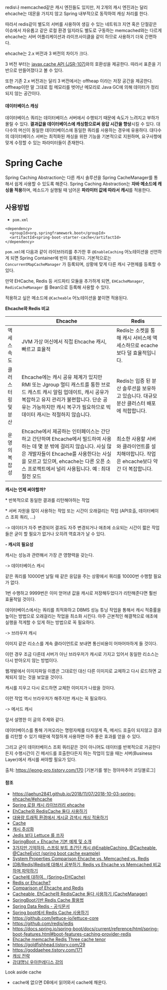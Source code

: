 

redis나 memcached같은 캐시 엔진들도 있지만, 저 2개의 캐시 엔진과는 달리 ehcache는 데몬을 가지지 않고 Spring 내부적으로 동작하여 캐싱 처리를 한다.



따라서 redis같이 별도의 서버를 사용하여 생길 수 있는 네트워크 지연 혹은 단절같은 이슈에서 자유롭고 같은 로컬 환경 일지라도 별도로 구동하는 memcached와는 다르게 ehcache는 서버 어플리케이션과 라이프사이클을 같이 하므로 사용하기 더욱 간편하다.



ehcache는 2.x 버전과 3 버전의 차이가 크다.

3 버전 부터는 [javax.cache API (JSR-107)](https://www.jcp.org/en/jsr/detail?id=107)와의 호환성을 제공한다. 따라서 표준을 기반으로 만들어졌다고 볼 수 있다.

또한 기존 2.x 버전과는 달리 3 버전에서는 offheap 이라는 저장 공간을 제공한다. offheap이란 말 그대로 힙 메모리를 벗어난 메모리로 Java GC에 의해 데이터가 정리되지 않는 공간이다.



#### 데이터베이스 캐싱

데이터베이스 쿼리는 데이터베이스 서버에서 수행되기 때문에 속도가 느려지고 부하가 몰릴 수 있다. **결과값을 데이터베이스에 캐싱함으로써 응답 시간을 향상**시킬 수 있다. 대다수의 머신이 동일한 데이터베이스에 동일한 쿼리를 사용하는 경우에 유용하다. 대다수의 데이터베이스 서버는 최적화된 캐싱을 위한 기능을 기본적으로 지원하며, 요구사항에 맞게 수정할 수 있는 파라미터들이 존재한다.



# Spring Cache

Spring Caching Abstraction는 다른 캐시 솔루션을 Spring CacheManager를 통해서 쉽게 사용할 수 있도록 해준다. Spring Caching Abstraction는 **자바 메소드에 캐싱을 적용**하며, 메소드가 실행될 때 넘어온 **파라미터 값에 따라서 캐시**를 적용한다.

## 사용방법

- `pom.xml`



```
<dependency>
  <groupId>org.springframework.boot</groupId>
  <artifactId>spring-boot-starter-cache</artifactId>
</dependency>
```

`pom.xml`에 다음과 같이 라이브러리를 추가한 후 `@EnableCaching` 어노테이션을 선언하게 되면 Spring Container에 빈이 등록된다. 기본적으로는 `ConcurrentMapCacheManager` 가 등록되며, 상황에 맞게 다른 캐시 구현체를 등록할 수 있다.

만약 EHCache, Redis 등 서드파티 모듈을 추가하게 되면, `EHCacheManager`, `RedisCacheManager` 를 Bean으로 등록해 사용할 수 있다.

적용하고 싶은 메소드에 `@Cacheable` 어노테이션을 붙이면 적용된다.



**Ehcache와 Redis 비교**

|                    | Ehcache                                                      | Redis                                                        |
| ------------------ | ------------------------------------------------------------ | ------------------------------------------------------------ |
| 액세스 속도        | JVM 가상 머신에서 직접 Ehcache 캐시, 빠르고 효율적           | Redis는 소켓을 통해 캐시 서비스에 액세스하므로 ecache보다 덜 효율적입니다. |
| 클러스터링 및 분산 | Ehcache에는 캐시 공유 체계가 있지만 RMI 또는 Jgroup 멀티 캐스트를 통한 브로드 캐스트 캐시 알림 업데이트, 캐시 공유가 복잡하고 유지 관리가 불편합니다. 단순 공유는 가능하지만 캐시 복구가 필요하므로 빅 데이터 캐시는 적절하지 않습니다. | Redis는 입증 된 분산 솔루션을 보유하고 있습니다. 대규모 분산 클러스터 배포에 적합합니다. |
| 운영의 복잡성      | Ehcache에서 제공하는 인터페이스는 간단하고 간단하며 Ehcache에서 빌드하여 사용하는 데 몇 분 밖에 걸리지 않습니다. 사실 많은 개발자들이 Ehcache를 사용한다는 사실을 모르고 있으며, ehcache는 다른 오픈 소스 프로젝트에서 널리 사용됩니다. 예 : 최대 절전 모드 | 최소한 사용할 서버와 클라이언트를 설치해야합니다. 작업은 ehcache보다 약간 더 복잡합니다. |



**캐시는 언제 써야할까?**

\* 반복적으로 동일한 결과를 리턴해야하는 작업

\* 서버 자원을 많이 사용하는 작업 또는 시간이 오래걸리는 작업 (API호출, 데이터베이스 조회 쿼리, ...)

-> 데이터가 자주 변경되어 결과도 자주 변경되거나 애초에 소요되는 시간이 짧은 작업들은 굳이 할 필요가 없거나 오히려 역효과가 날 수 있다.



**- 캐시의 필요성**

캐시는 성능과 관련해서 가장 큰 영향력을 갖는다.

-> 데이터베이스 캐시

같은 쿼리를 10000번 날릴 때 같은 응답을 주는 상황에서 쿼리를 10000번 수행할 필요가 없다.

1번 수행하고 9999번은 이미 얻어낸 값을 캐시로 저장해두었다가 리턴해준다면 훨씬 효율적일 것이다.

데이터베이스에서는 쿼리를 최적화하고 DBMS 성능 튜닝 작업을 통해서 캐시 적중률을 높이는 방법으로 오래걸리는 작업을 최소화 시킨다. 아주 근본적인 해결책으로 애초에 실행을 적게할 수 있게 하는 방법으로 꼭 필요하다.

-> 브라우저 캐시

이미지 같은 리소스를 계속 클라이언트로 보내면 통신비용이 어마어마하게 들 것이다.

이런 경우 조금 다른데 서버가 아닌 브라우저가 캐시로 가지고 있어서 동일한 리소스는 다시 받아오지 않는 방법이다.

웹개발에서 이미지파일 이름은 그대로인 대신 다른 이미지로 교체하고 다시 로드하면 교체되지 않는 것을 보았을 것이다.

캐시를 지우고 다시 로드하면 교체한 이미지가 나왔을 것이다.

이런 작업 역시 브라우저가 해주지만 캐시는 꼭 필요하다.

-> 메서드 캐시

 앞서 설명한 이 글의 주제와 같다.

데이터베이스를 통해 가져오라는 명령자체를 타지않게 즉, 메서드 호출이 되지않고 결과를 리턴할 수 있기 때문에 적절하게 사용하면 아주 좋은 효과를 얻을 수 있다.

그리고 굳이 데이터베이스 조회 쿼리같은 것이 아니어도 데이터를 반복적으로 가공한다든지 수행시간이 긴 메서드를 호출한다든지 하는 작업이 있을 때는 서버(Business Layer)에서 캐시를 써야할 필요가 있다.



출처: https://jeong-pro.tistory.com/170 [기본기를 쌓는 정아마추어 코딩블로그]



#### 참조

- https://jaehun2841.github.io/2018/11/07/2018-10-03-spring-ehcache/#ehcache
- [Spring 로컬 캐시 라이브러리 ehcache](https://medium.com/finda-tech/spring-%EB%A1%9C%EC%BB%AC-%EC%BA%90%EC%8B%9C-%EB%9D%BC%EC%9D%B4%EB%B8%8C%EB%9F%AC%EB%A6%AC-ehcache-4b5cba8697e0)
- [EhCache와 RedisCache 둘다 사용하기](https://velog.io/@bonjugi/Cacheable-EhCache%EC%99%80-RedisCache-%EB%91%98%EB%8B%A4-%EC%82%AC%EC%9A%A9%ED%95%98%EA%B8%B0-CacheManager)
- [대용량 트래픽 환경에서 게시글 검색시 캐싱 적용하기](https://junshock5.tistory.com/m/105?category=875035)
- [Cache](https://dahye-jeong.gitbook.io/spring/spring/2020-04-09-cache)
- [캐시 추상화](https://docs.spring.io/spring-framework/docs/3.2.x/spring-framework-reference/html/cache.html)
- [Jedis 보다 Lettuce 를 쓰자](https://jojoldu.tistory.com/418)
- [SpringBoot + Ehcache 기본 예제 및 소개](https://jojoldu.tistory.com/57)
- [3가지만 기억하자. 스프링 부트 초간단 캐시 @EnableCaching, @Cacheable, @CacheEvict (spring boot cache example)](https://jeong-pro.tistory.com/170)
- [System Properties Comparison Ehcache vs. Memcached vs. Redis](https://db-engines.com/en/system/Ehcache%3bMemcached%3bRedis)
- [[DB/Redis]Redis에 대해서 공부하기, Redis vs Ehcache vs Memcached 비교하며 파악하기](https://postitforhooney.tistory.com/entry/DBRedisRedis%EC%97%90-%EB%8C%80%ED%95%B4%EC%84%9C-%EA%B3%B5%EB%B6%80%ED%95%98%EA%B8%B0-Redis-vs-Ehcache-vs-Memcached-%EB%B9%84%EA%B5%90%ED%95%98%EB%A9%B0-%ED%8C%8C%EC%95%85%ED%95%98%EA%B8%B0)
- [Cache에 대하여.. (Spring+EHCache)](https://jaehun2841.github.io/2018/11/07/2018-10-03-spring-ehcache/#cache%EB%9E%80)
- [Redis or Ehcache?](https://stackoverflow.com/questions/33123633/redis-or-ehcache)
- [Comparison of Ehcache and Redis](https://topic.alibabacloud.com/a/comparison-of-ehcache-and-redis_1_47_10272750.html)
- [Cacheable, EhCache와 RedisCache 둘다 사용하기 (CacheManager)](https://velog.io/@bonjugi/Cacheable-EhCache%EC%99%80-RedisCache-%EB%91%98%EB%8B%A4-%EC%82%AC%EC%9A%A9%ED%95%98%EA%B8%B0-CacheManager)
- [SpringBoot기반 Redis Cache 활용법](https://yonguri.tistory.com/82)
- [Spring Data Redis - 공식문서](https://docs.spring.io/spring-data/data-redis/docs/current/reference/html/#reference)
- [Spring boot에서 Redis Cache 사용하기](https://deveric.tistory.com/98)
- https://github.com/lettuce-io/lettuce-core
- https://github.com/redis/jedis
- https://docs.spring.io/spring-boot/docs/current/reference/html/spring-boot-features.html#boot-features-caching-provider-redis
- [Ehcache memcache Redis Three cache tenor](https://topic.alibabacloud.com/a/ehcache-memcache-redis-three-cache-tenor_1_47_30187628.html)
- https://goldfishhead.tistory.com/29
- https://goddaehee.tistory.com/171
- [캐싱 전략](https://docs.aws.amazon.com/AmazonElastiCache/latest/red-ug/Strategies.html)
- [강대명님 우아한레디스 강의](https://www.youtube.com/watch?v=mPB2CZiAkKM&t=2302s)



Look aside cache

- cache에 없으면 DB에서 읽어와서 cache에 채운다.